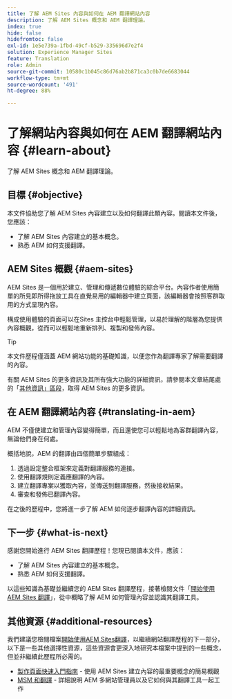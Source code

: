 ```yaml
---
title: 了解 AEM Sites 內容與如何在 AEM 翻譯網站內容
description: 了解 AEM Sites 概念和 AEM 翻譯理論。
index: true
hide: false
hidefromtoc: false
exl-id: 1e5e739a-1fbd-49cf-b529-335696d7e2f4
solution: Experience Manager Sites
feature: Translation
role: Admin
source-git-commit: 10580c1b045c86d76ab2b871ca3c0b7de6683044
workflow-type: tm+mt
source-wordcount: '491'
ht-degree: 88%

---
```


# 了解網站內容與如何在 AEM 翻譯網站內容 {#learn-about}

了解 AEM Sites 概念和 AEM 翻譯理論。

## 目標 {#objective}

本文件協助您了解 AEM Sites 內容建立以及如何翻譯此類內容。閱讀本文件後，您應該：

* 了解 AEM Sites 內容建立的基本概念。
* 熟悉 AEM 如何支援翻譯。

## AEM Sites 概觀 {#aem-sites}

AEM Sites 是一個用於建立、管理和傳遞數位體驗的綜合平台。內容作者使用簡單的所見即所得拖放工具在直覺易用的編輯器中建立頁面，該編輯器會按照客群取用的方式呈現內容。

構成使用體驗的頁面可以在Sites 主控台中輕鬆管理，以易於理解的階層為您提供內容概觀，從而可以輕鬆地重新排列、複製和發佈內容。

>[!TIP]
>
>本文件歷程僅涵蓋 AEM 網站功能的基礎知識，以便您作為翻譯專家了解需要翻譯的內容。
>
>有關 AEM Sites 的更多資訊及其所有強大功能的詳細資訊，請參閱本文章結尾處的「[其他資訊」區段](#additional-information)，取得 AEM Sites 的更多資訊。

## 在 AEM 翻譯網站內容 {#translating-in-aem}

AEM 不僅使建立和管理內容變得簡單，而且還使您可以輕鬆地為客群翻譯內容，無論他們身在何處。

概括地說，AEM 的翻譯由四個簡單步驟組成：

1. 透過設定整合框架來定義對翻譯服務的連接。
1. 使用翻譯規則定義應翻譯的內容。
1. 建立翻譯專案以獲取內容，並傳送到翻譯服務，然後接收結果。
1. 審查和發佈已翻譯內容。


在之後的歷程中，您將進一步了解 AEM 如何逐步翻譯內容的詳細資訊。

## 下一步 {#what-is-next}

感謝您開始進行 AEM Sites 翻譯歷程！您現已閱讀本文件，應該：

* 了解 AEM Sites 內容建立的基本概念。
* 熟悉 AEM 如何支援翻譯。

以這些知識為基礎並繼續您的 AEM Sites 翻譯歷程，接著檢閱文件「[開始使用 AEM Sites 翻譯](getting-started.md)」，從中概略了解 AEM 如何管理內容並認識其翻譯工具。

## 其他資源 {#additional-resources}

我們建議您檢閱檔案[開始使用AEM Sites翻譯](getting-started.md)，以繼續網站翻譯歷程的下一部分，以下是一些其他選擇性資源，這些資源會更深入地研究本檔案中提到的一些概念，但並非繼續此歷程所必需的。

* [製作頁面快速入門指南](/help/sites-cloud/authoring/quick-start.md) - 使用 AEM Sites 建立內容的最重要概念的簡易概觀
* [MSM 和翻譯](/help/sites-cloud/administering/msm-and-translation.md) - 詳細說明 AEM 多網站管理員以及它如何與其翻譯工具一起工作
